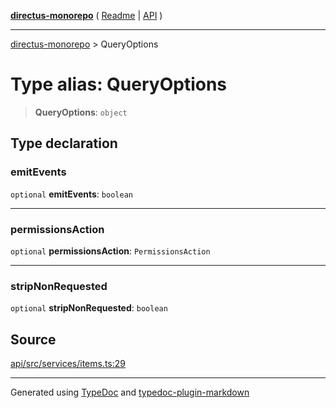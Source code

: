 [**directus-monorepo**](../README.md) ( [Readme](../README.md) \| [API](../API.md) )

---

[directus-monorepo](../API.md) > QueryOptions

# Type alias: QueryOptions

> **QueryOptions**: `object`

## Type declaration

### emitEvents

`optional` **emitEvents**: `boolean`

---

### permissionsAction

`optional` **permissionsAction**: `PermissionsAction`

---

### stripNonRequested

`optional` **stripNonRequested**: `boolean`

## Source

[api/src/services/items.ts:29](https://github.com/directus/directus/blob/67c008df3/api/src/services/items.ts#L29)

---

Generated using [TypeDoc](https://typedoc.org/) and
[typedoc-plugin-markdown](https://www.npmjs.com/package/typedoc-plugin-markdown)
